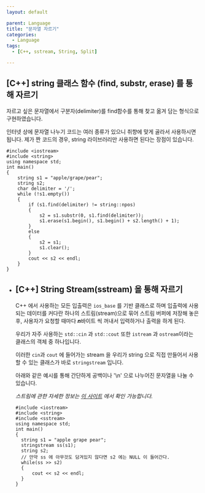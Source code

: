 ```yaml
---
layout: default

parent: Language
title: "문자열 자르기"
categories:
  - Language
tags:
  - [C++, sstream, String, Split]

---
```


## [C++] string 클래스 함수 (find, substr, erase) 를 통해 자르기

자르고 싶은 문자열에서 구분자(delimiter)를 find함수를 통해 찾고 옮겨 담는 형식으로 구현하였습니다.

인터넷 상에 문자열 나누기 코드는 여러 종류가 있으니 취향에 맞게 골라서 사용하시면 됩니다. 제가 짠 코드의 경우, string 라이브러리만 사용하면 된다는 장점이 있습니다.

```
#include <iostream>
#include <string>
using namespace std;
int main()
{
	string s1 = "apple/grape/pear";
	string s2;
	char delimiter = '/';
	while (!s1.empty())
	{
		if (s1.find(delimiter) != string::npos)
		{
			s2 = s1.substr(0, s1.find(delimiter));
			s1.erase(s1.begin(), s1.begin() + s2.length() + 1);
		}
		else
		{
			s2 = s1;
			s1.clear();
		}
		cout << s2 << endl;
	}
}
```



- ## [C++] String Stream(sstream) 을 통해 자르기

   C++ 에서 사용하는 모든 입출력은 `ios_base` 를 기반 클래스로 하며 입출력에 사용되는 데이터를 커다란 하나의 스트림(stream)으로 묶어 스트림 버퍼에 저장해 놓은 후, 사용자가 요청할 때마다 ***n***바이트 씩 꺼내서 입력하거나 출력을 하게 된다. 

   우리가 자주 사용하는 `std::cin` 과 `std::cout` 또한 `istream` 과 `ostream`이라는 클래스의 객체 중 하나입니다.
  
   이러한 `cin`과 `cout` 에 들어가는 stream 을 우리가 string 으로 직접 만들어서 사용할 수 있는 클래스가 바로 `stringstream` 입니다.
	
   아래와 같은 예시를 통해 간단하게 공백이나 '\n' 으로 나누어진 문자열을 나눌 수 있습니다.

  *스트림에 관한 자세한 정보는 [이 사이트](https://modoocode.com/213) 에서 확인 가능합니다.*
  
  
  
  ```
  #include <iostream>
  #include <string>
  #include <sstream>
  using namespace std;
  int main()
  {
  	string s1 = "apple grape pear";
  	stringstream ss(s1);
  	string s2;
  	// 만약 ss 에 아무것도 담겨있지 않다면 s2 에는 NULL 이 들어간다.
  	while(ss >> s2)
  	{
  		cout << s2 << endl;
  	}
  }
  ```
  
  